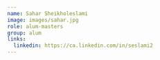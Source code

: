```yaml
---
name: Sahar Sheikholeslami
image: images/sahar.jpg
role: alum-masters
group: alum
links:
  linkedin: https://ca.linkedin.com/in/seslami2
---
```

